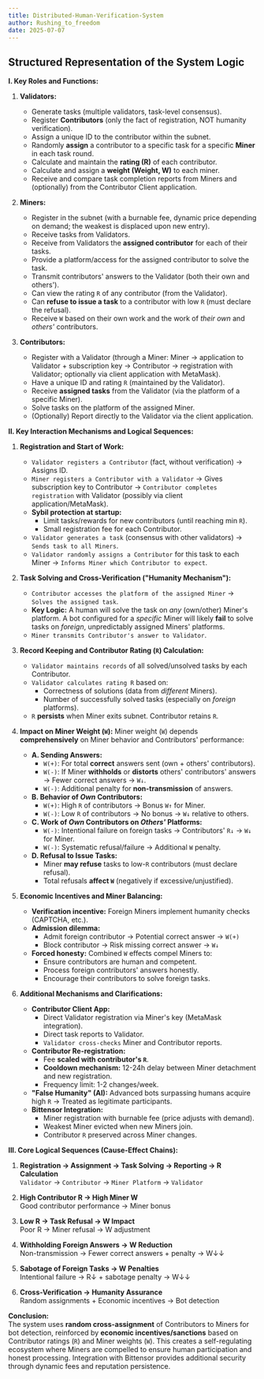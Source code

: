 ```yaml
---
title: Distributed-Human-Verification-System
author: Rushing_to_freedom
date: 2025-07-07
---
```



## Structured Representation of the System Logic

**I. Key Roles and Functions:**
1.  **Validators:**
    *   Generate tasks (multiple validators, task-level consensus).
    *   Register **Contributors** (only the fact of registration, NOT humanity verification).
    *   Assign a unique ID to the contributor within the subnet.
    *   Randomly **assign** a contributor to a specific task for a specific **Miner** in each task round.
    *   Calculate and maintain the **rating (R)** of each contributor.
    *   Calculate and assign a **weight (Weight, W)** to each miner.
    *   Receive and compare task completion reports from Miners and (optionally) from the Contributor Client application.

2.  **Miners:**
    *   Register in the subnet (with a burnable fee, dynamic price depending on demand; the weakest is displaced upon new entry).
    *   Receive tasks from Validators.
    *   Receive from Validators the **assigned contributor** for each of their tasks.
    *   Provide a platform/access for the assigned contributor to solve the task.
    *   Transmit contributors' answers to the Validator (both their own and others').
    *   Can view the rating `R` of any contributor (from the Validator).
    *   Can **refuse to issue a task** to a contributor with low `R` (must declare the refusal).
    *   Receive `W` based on their own work and the work of *their own* and *others'* contributors.

3.  **Contributors:**
    *   Register with a Validator (through a Miner: Miner → application to Validator + subscription key → Contributor → registration with Validator; optionally via client application with MetaMask).
    *   Have a unique ID and rating `R` (maintained by the Validator).
    *   Receive **assigned tasks** from the Validator (via the platform of a specific Miner).
    *   Solve tasks on the platform of the assigned Miner.
    *   (Optionally) Report directly to the Validator via the client application.

**II. Key Interaction Mechanisms and Logical Sequences:**

1.  **Registration and Start of Work:**
    *   `Validator registers a Contributor` (fact, without verification) → Assigns ID.
    *   `Miner registers a Contributor with a Validator` → Gives subscription key to Contributor → `Contributor completes registration` with Validator (possibly via client application/MetaMask).
    *   **Sybil protection at startup:**
        *   Limit tasks/rewards for new contributors (until reaching min `R`).
        *   Small registration fee for each Contributor.
    *   `Validator generates a task` (consensus with other validators) → `Sends task to all Miners`.
    *   `Validator randomly assigns a Contributor` for this task to each Miner → `Informs Miner which Contributor to expect`.

2.  **Task Solving and Cross-Verification ("Humanity Mechanism"):**
    *   `Contributor accesses the platform of the assigned Miner` → `Solves the assigned task`.
    *   **Key Logic:** A human will solve the task on *any* (own/other) Miner's platform. A bot configured for a *specific* Miner will likely **fail** to solve tasks on *foreign*, unpredictably assigned Miners' platforms.
    *   `Miner transmits Contributor's answer to Validator`.

3.  **Record Keeping and Contributor Rating (`R`) Calculation:**
    *   `Validator maintains records` of all solved/unsolved tasks by each Contributor.
    *   `Validator calculates rating R` based on:
        *   Correctness of solutions (data from *different* Miners).
        *   Number of successfully solved tasks (especially on *foreign* platforms).
    *   `R` **persists** when Miner exits subnet. Contributor retains `R`.

4.  **Impact on Miner Weight (`W`):**
    Miner weight (`W`) depends **comprehensively** on Miner behavior and Contributors' performance:
    *   **A. Sending Answers:**
        *   `W(+)`: For total **correct** answers sent (own + others' contributors).
        *   `W(-)`: If Miner **withholds** or **distorts** others' contributors' answers → Fewer correct answers → `W↓`.
        *   `W(-)`: Additional penalty for **non-transmission** of answers.
    *   **B. Behavior of *Own* Contributors:**
        *   `W(+)`: High `R` of contributors → Bonus `W↑` for Miner.
        *   `W(-)`: Low `R` of contributors → No bonus → `W↓` relative to others.
    *   **C. Work of *Own* Contributors on *Others'* Platforms:**
        *   `W(-)`: Intentional failure on foreign tasks → Contributors' `R↓` → `W↓` for Miner.
        *   `W(-)`: Systematic refusal/failure → Additional `W` penalty.
    *   **D. Refusal to Issue Tasks:**
        *   Miner **may refuse** tasks to low-`R` contributors (must declare refusal).
        *   Total refusals **affect `W`** (negatively if excessive/unjustified).

5.  **Economic Incentives and Miner Balancing:**
    *   **Verification incentive:** Foreign Miners implement humanity checks (CAPTCHA, etc.).
    *   **Admission dilemma:**
        *   Admit foreign contributor → Potential correct answer → `W(+)`
        *   Block contributor → Risk missing correct answer → `W↓`
    *   **Forced honesty:** Combined `W` effects compel Miners to:
        *   Ensure contributors are human and competent.
        *   Process foreign contributors' answers honestly.
        *   Encourage their contributors to solve foreign tasks.

6.  **Additional Mechanisms and Clarifications:**
    *   **Contributor Client App:**
        *   Direct Validator registration via Miner's key (MetaMask integration).
        *   Direct task reports to Validator.
        *   `Validator cross-checks` Miner and Contributor reports.
    *   **Contributor Re-registration:**
        *   Fee **scaled with contributor's `R`**.
        *   **Cooldown mechanism:** 12-24h delay between Miner detachment and new registration.
        *   Frequency limit: 1-2 changes/week.
    *   **"False Humanity" (AI):** Advanced bots surpassing humans acquire high `R` → Treated as legitimate participants.
    *   **Bittensor Integration:**
        *   Miner registration with burnable fee (price adjusts with demand).
        *   Weakest Miner evicted when new Miners join.
        *   Contributor `R` preserved across Miner changes.

**III. Core Logical Sequences (Cause-Effect Chains):**

1. **Registration → Assignment → Task Solving → Reporting → R Calculation**  
   `Validator` → `Contributor` → `Miner Platform` → `Validator`

2. **High Contributor R → High Miner W**  
   Good contributor performance → Miner bonus

3. **Low R → Task Refusal → W Impact**  
   Poor R → Miner refusal → W adjustment

4. **Withholding Foreign Answers → W Reduction**  
   Non-transmission → Fewer correct answers + penalty → W↓↓

5. **Sabotage of Foreign Tasks → W Penalties**  
   Intentional failure → R↓ + sabotage penalty → W↓↓

6. **Cross-Verification → Humanity Assurance**  
   Random assignments + Economic incentives → Bot detection

**Conclusion:**  
The system uses **random cross-assignment** of Contributors to Miners for bot detection, reinforced by **economic incentives/sanctions** based on Contributor ratings (`R`) and Miner weights (`W`). This creates a self-regulating ecosystem where Miners are compelled to ensure human participation and honest processing. Integration with Bittensor provides additional security through dynamic fees and reputation persistence.
